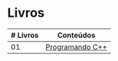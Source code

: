 # Livros

|# Livros| Conteúdos                                                |
|------|:---------------------------------------------------------:|
| 01  |  [Programando C++](ProgramandoC++.pdf)|